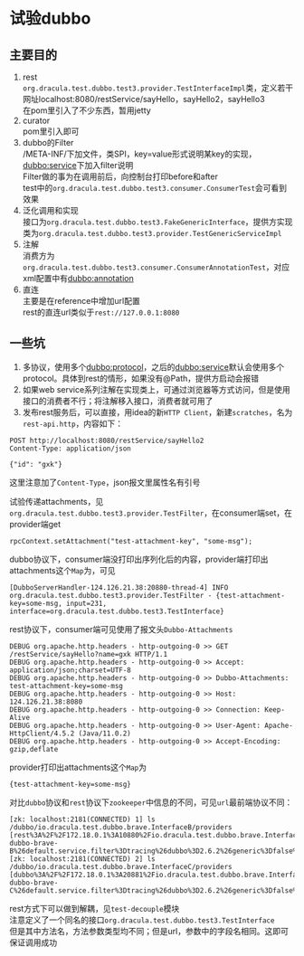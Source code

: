 # 试验dubbo

## 主要目的
1. rest  
```org.dracula.test.dubbo.test3.provider.TestInterfaceImpl```类，定义若干网址localhost:8080/restService/sayHello，sayHello2，sayHello3  
在pom里引入了不少东西，暂用jetty
1. curator  
pom里引入即可
1. dubbo的Filter  
/META-INF/下加文件，类SPI，key=value形式说明某key的实现，<dubbo:service>下加入filter说明  
Filter做的事为在调用前后，向控制台打印before和after  
test中的```org.dracula.test.dubbo.test3.consumer.ConsumerTest```会可看到效果
1. 泛化调用和实现  
接口为```org.dracula.test.dubbo.test3.FakeGenericInterface```，提供方实现类为```org.dracula.test.dubbo.test3.provider.TestGenericServiceImpl```
1. 注解  
消费方为```org.dracula.test.dubbo.test3.consumer.ConsumerAnnotationTest```，对应xml配置中有<dubbo:annotation>
1. 直连  
主要是在reference中增加url配置  
rest的直连url类似于```rest://127.0.0.1:8080```

## 一些坑
1. 多协议，使用多个<dubbo:protocol>，之后的<dubbo:service>默认会使用多个protocol。具体到rest的情形，如果没有@Path，提供方启动会报错
1. 如果web service系列注解在实现类上，可通过浏览器等方式访问，但是使用接口的消费者不行；将注解移入接口，消费者就可用了  
1. 发布rest服务后，可以直接，用idea的新```HTTP Client```，新建```scratches```，名为```rest-api.http```，内容如下：  
```
POST http://localhost:8080/restService/sayHello2
Content-Type: application/json

{"id": "gxk"}
```
这里注意加了```Content-Type```，json报文里属性名有引号

试验传递attachments，见```org.dracula.test.dubbo.test3.provider.TestFilter```，在consumer端set，在provider端get
```
rpcContext.setAttachment("test-attachment-key", "some-msg");
```
dubbo协议下，consumer端没打印出序列化后的内容，provider端打印出attachments这个```Map```为，可见
```
[DubboServerHandler-124.126.21.38:20880-thread-4] INFO org.dracula.test.dubbo.test3.provider.TestFilter - {test-attachment-key=some-msg, input=231, interface=org.dracula.test.dubbo.test3.TestInterface}
```
rest协议下，consumer端可见使用了报文头```Dubbo-Attachments```
```
DEBUG org.apache.http.headers - http-outgoing-0 >> GET /restService/sayHello?name=gxk HTTP/1.1
DEBUG org.apache.http.headers - http-outgoing-0 >> Accept: application/json;charset=UTF-8
DEBUG org.apache.http.headers - http-outgoing-0 >> Dubbo-Attachments: test-attachment-key=some-msg
DEBUG org.apache.http.headers - http-outgoing-0 >> Host: 124.126.21.38:8080
DEBUG org.apache.http.headers - http-outgoing-0 >> Connection: Keep-Alive
DEBUG org.apache.http.headers - http-outgoing-0 >> User-Agent: Apache-HttpClient/4.5.2 (Java/11.0.2)
DEBUG org.apache.http.headers - http-outgoing-0 >> Accept-Encoding: gzip,deflate
```
provider打印出attachments这个```Map```为
```
{test-attachment-key=some-msg}
```
对比```dubbo```协议和```rest```协议下```zookeeper```中信息的不同，可见```url```最前端协议不同：
```
[zk: localhost:2181(CONNECTED) 1] ls /dubbo/io.dracula.test.dubbo.brave.InterfaceB/providers
[rest%3A%2F%2F172.18.0.1%3A10880%2Fio.dracula.test.dubbo.brave.InterfaceB%3Fanyhost%3Dtrue%26application%3Dtest-dubbo-brave-B%26default.service.filter%3Dtracing%26dubbo%3D2.6.2%26generic%3Dfalse%26interface%3Dio.dracula.test.dubbo.brave.InterfaceB%26methods%3DtoB%26pid%3D3298%26side%3Dprovider%26timestamp%3D1553216539006]
[zk: localhost:2181(CONNECTED) 2] ls /dubbo/io.dracula.test.dubbo.brave.InterfaceC/providers
[dubbo%3A%2F%2F172.18.0.1%3A20881%2Fio.dracula.test.dubbo.brave.InterfaceC%3Fanyhost%3Dtrue%26application%3Dtest-dubbo-brave-C%26default.service.filter%3Dtracing%26dubbo%3D2.6.2%26generic%3Dfalse%26interface%3Dio.dracula.test.dubbo.brave.InterfaceC%26methods%3DtoC%26pid%3D3053%26side%3Dprovider%26timestamp%3D1553216511361]
```

rest方式下可以做到解耦，见```test-decouple```模块  
注意定义了一个同名的接口```org.dracula.test.dubbo.test3.TestInterface```  
但是其中方法名，方法参数类型均不同；但是url，参数中的字段名相同。这即可保证调用成功